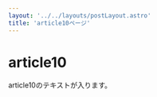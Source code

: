 ```yaml
---
layout: '../../layouts/postLayout.astro'
title: 'article10ページ'
---
```


# article10

article10のテキストが入ります。